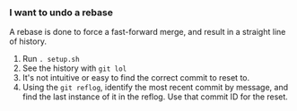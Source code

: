 ### I want to undo a rebase

A rebase is done to force a fast-forward merge, and result in a straight line of history.

1. Run `. setup.sh`
2. See the history with `git lol`
3. It's not intuitive or easy to find the correct commit to reset to.
4. Using the `git reflog`, identify the most recent commit by message, and find the last instance of it in the reflog. Use that commit ID for the reset.
